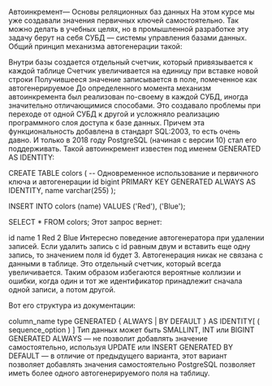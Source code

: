 Автоинкремент—
Основы реляционных баз данных
На этом курсе мы уже создавали значения первичных ключей самостоятельно. Так можно делать в учебных целях, но в промышленной разработке эту задачу берут на себя СУБД — системы управления базами данных. Общий принцип механизма автогенерации такой:

Внутри базы создается отдельный счетчик, который привязывается к каждой таблице
Счетчик увеличивается на единицу при вставке новой строки
Получившееся значение записывается в поле, помеченное как автогенерируемое
До определенного момента механизм автоинкремента был реализован по-своему в каждой СУБД, иногда значительно отличающимися способами. Это создавало проблемы при переходе от одной СУБД к другой и усложняло реализацию программного слоя доступа к базе данных. Причем эта функциональность добавлена в стандарт SQL:2003, то есть очень давно. И только в 2018 году PostgreSQL (начиная с версии 10) стал его поддерживать. Такой автоинкремент известен под именем GENERATED AS IDENTITY:

CREATE TABLE colors (
-- Одновременное использование и первичного ключа и автогенерации
id bigint PRIMARY KEY GENERATED ALWAYS AS IDENTITY,
name varchar(255)
);

INSERT INTO colors (name) VALUES ('Red'), ('Blue');

SELECT * FROM colors;
Этот запрос вернет:

id	name
1	Red
2	Blue
Интересно поведение автогенератора при удалении записей. Если удалить запись с id равным двум и вставить еще одну запись, то значением поля id будет 3. Автогенерация никак не связана с данными в таблице. Это отдельный счетчик, который всегда увеличивается. Таким образом избегаются вероятные коллизии и ошибки, когда один и тот же идентификатор принадлежит сначала одной записи, а потом другой.

Вот его структура из документации:

column_name type GENERATED { ALWAYS | BY DEFAULT } AS IDENTITY[ ( sequence_option ) ]
Тип данных может быть SMALLINT, INT или BIGINT
GENERATED ALWAYS — не позволит добавлять значение самостоятельно, используя UPDATE или INSERT
GENERATED BY DEFAULT — в отличие от предыдущего варианта, этот вариант позволяет добавлять значения самостоятельно
PostgreSQL позволяет иметь более одного автогенерируемого поля на таблицу.